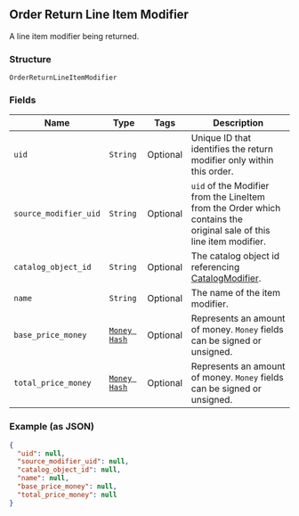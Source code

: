 ## Order Return Line Item Modifier

A line item modifier being returned.

### Structure

`OrderReturnLineItemModifier`

### Fields

| Name | Type | Tags | Description |
|  --- | --- | --- | --- |
| `uid` | `String` | Optional | Unique ID that identifies the return modifier only within this order. |
| `source_modifier_uid` | `String` | Optional | `uid` of the Modifier from the LineItem from the Order which contains the<br>original sale of this line item modifier. |
| `catalog_object_id` | `String` | Optional | The catalog object id referencing [CatalogModifier](#type-catalogmodifier). |
| `name` | `String` | Optional | The name of the item modifier. |
| `base_price_money` | [`Money Hash`](/doc/models/money.md) | Optional | Represents an amount of money. `Money` fields can be signed or unsigned. |
| `total_price_money` | [`Money Hash`](/doc/models/money.md) | Optional | Represents an amount of money. `Money` fields can be signed or unsigned. |

### Example (as JSON)

```json
{
  "uid": null,
  "source_modifier_uid": null,
  "catalog_object_id": null,
  "name": null,
  "base_price_money": null,
  "total_price_money": null
}
```

